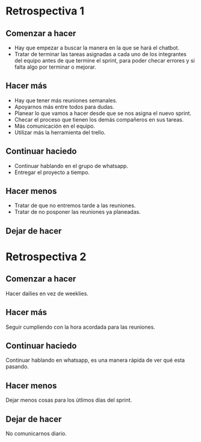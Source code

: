 # Retrospectiva 1
## Comenzar a hacer
- Hay que empezar a buscar la manera en la que se hará el chatbot.
- Tratar de terminar las tareas asignadas a cada uno de los integrantes del equipo antes de que termine el sprint, para poder checar errores y si falta algo por terminar o mejorar. 

## Hacer más 
- Hay que tener más reuniones semanales.
- Apoyarnos más entre todos para dudas.
- Planear lo que vamos a hacer desde que se nos asigna el nuevo sprint.
- Checar el proceso que tienen los demás compañeros en sus tareas.
- Más comunicación en el equipo.
- Utilizar más la herramienta del trello.

## Continuar haciedo
- Continuar hablando en el grupo de whatsapp.
- Entregar el proyecto a tiempo.



## Hacer menos
- Tratar de que no entremos tarde a las reuniones.
- Tratar de no posponer las reuniones ya planeadas. 



## Dejar de hacer


# Retrospectiva 2
## Comenzar a hacer
Hacer dailies en vez de weeklies.
## Hacer más 
Seguir cumpliendo con la hora acordada para las reuniones.
## Continuar haciedo
Continuar hablando en whatsapp, es una manera rápida de ver qué esta pasando.
## Hacer menos
Dejar menos cosas para los útlimos días del sprint.
## Dejar de hacer
No comunicarnos diario.